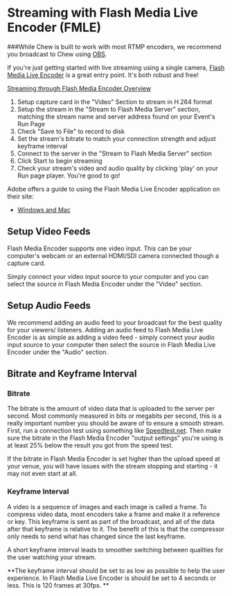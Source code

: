 # Streaming with Flash Media Live Encoder (FMLE)

###While Chew is built to work with most RTMP encoders, we recommend you broadcast to Chew using [OBS](http://chew.tv/Guide/encoder_setup/how_to_use_open_broadcast_software).

If you're just getting started with live streaming using a single camera, [Flash Media Live Encoder](http://www.adobe.com/uk/products/flash-media-encoder.html) is a great entry point. It's both robust and free!

<u>Streaming through Flash Media Encoder Overview</u>

1. Setup capture card in the "Video" Section to stream in H.264 format
2. Setup the stream in the "Stream to Flash Media Server" section, matching the stream name and server address found on your Event's Run Page
3. Check "Save to File" to record to disk
4. Set the stream's bitrate to match your connection strength and adjust keyframe interval
4. Connect to the server in the "Stream to Flash Media Server" section
5. Click Start to begin streaming
6. Check your stream's video and audio quality by clicking 'play' on your Run page player. You're good to go!

Adobe offers a guide to using the Flash Media Live Encoder application on their site:

- [Windows and Mac](http://www.adobe.com/devnet/adobe-media-server/articles/webcasting_fme.html#articlecontentAdobe_numberedheader_1)

## Setup Video Feeds

Flash Media Encoder supports one video input. This can be your computer's webcam or an external HDMI/SDI camera connected though a capture card.

Simply connect your video input source to your computer and you can select the source in Flash Media Encoder under the "Video" section. 

## Setup Audio Feeds

We recommend adding an audio feed to your broadcast for the best quality for your viewers/ listeners. Adding an audio feed to Flash Media Live Encoder is as simple as adding a video feed - simply connect your audio input source to your computer then select the source in Flash Media Live Encoder under the "Audio" section. 

## Bitrate and Keyframe Interval

### Bitrate

The bitrate is the amount of video data that is uploaded to the server per second. Most commonly measured in bits or megabits per second, this is a really important number you should be aware of to ensure a smooth stream. First, run a connection test using something like [Speedtest.net](http://speedtest.net/). Then make sure the bitrate in the Flash Media Encoder "output settings" you're using is at least 25% below the result you got from the speed test.

If the bitrate in Flash Media Encoder is set higher than the upload speed at your venue, you will have issues with the stream stopping and starting - it may not even start at all.

### Keyframe Interval

A video is a sequence of images and each image is called a frame. To compress video data, most encoders take a frame and make it a reference or key. This keyframe is sent as part of the broadcast, and all of the data after that keyframe is relative to it. The benefit of this is that the compressor only needs to send what has changed since the last keyframe.

A short keyframe interval leads to smoother switching between qualities for the user watching your stream.

**The keyframe interval should be set to as low as possible to help the user experience. In Flash Media Live Encoder is should be set to 4 seconds or less. This is 120 frames at 30fps. **
